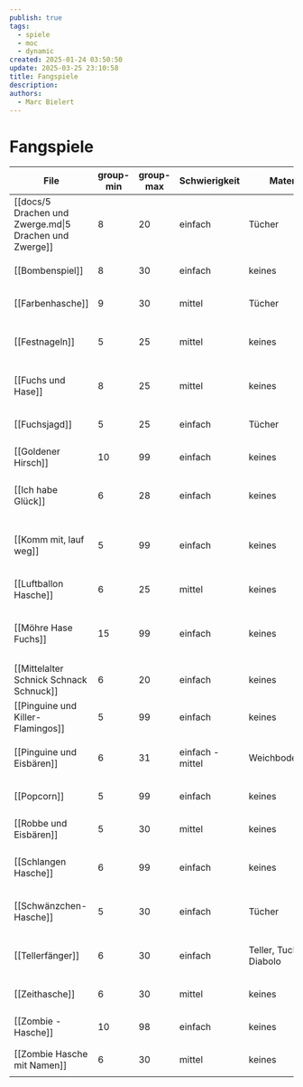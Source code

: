 ```yaml
---
publish: true
tags:
  - spiele
  - moc
  - dynamic
created: 2025-01-24 03:50:50
update: 2025-03-25 23:10:58
title: Fangspiele
description: 
authors:
  - Marc Bielert
---
```


# Fangspiele

<!-- QueryToSerialize: Table group-min, group-max, Schwierigkeit, Material, Spieldauer, category FROM #spiele AND "docs" WHERE contains(category, "fangen") -->
<!-- SerializedQuery: Table group-min, group-max, Schwierigkeit, Material, Spieldauer, category FROM #spiele AND "docs" WHERE contains(category, "fangen") -->

| File                                                                                 | group-min | group-max | Schwierigkeit    | Material              | Spieldauer | category                                                  |
| ------------------------------------------------------------------------------------ | --------- | --------- | ---------------- | --------------------- | ---------- | --------------------------------------------------------- |
| [[docs/5 Drachen und Zwerge.md\|5 Drachen und Zwerge]]                               | 8         | 20        | einfach          | Tücher                | 5-10       | <ul><li>fangen</li></ul>                                  |
| [[Bombenspiel]]                                                 | 8         | 30        | einfach          | keines                | 15-20      | <ul><li>fangen</li></ul>                                  |
| [[Farbenhasche]]                                               | 9         | 30        | mittel           | Tücher                | 15-20      | <ul><li>fangen</li></ul>                                  |
| [[Festnageln]]                                                   | 5         | 25        | mittel           | keines                | 15-20      | <ul><li>fangen</li><li>warm-up</li></ul>                  |
| [[Fuchs und Hase]]                                           | 8         | 25        | mittel           | keines                | 10 -  15   | <ul><li>fangen</li><li>warm-up</li></ul>                  |
| [[Fuchsjagd]]                                                     | 5         | 25        | einfach          | Tücher                | 10 -  15   | <ul><li>fangen</li></ul>                                  |
| [[Goldener Hirsch]]                                         | 10        | 99        | einfach          | keines                | 5 - 15     | <ul><li>fangen</li></ul>                                  |
| [[Ich habe Glück]]                                           | 6         | 28        | einfach          | keines                | 5 - 10     | <ul><li>fangen</li><li>warm-up</li></ul>                  |
| [[Komm mit, lauf weg]]                                   | 5         | 99        | einfach          | keines                | 5 - 15     | <ul><li>fangen</li><li>warm-up</li><li>action</li></ul>   |
| [[Luftballon Hasche]]                                     | 6         | 25        | mittel           | keines                | 5 - 15     | <ul><li>fangen</li></ul>                                  |
| [[Möhre Hase Fuchs]]                                       | 15        | 99        | einfach          | keines                | 10         | <ul><li>fangen</li><li>warm-up</li><li>bewegung</li></ul> |
| [[Mittelalter Schnick Schnack Schnuck]] | 6         | 20        | einfach          | keines                | 5 - 15     | <ul><li>fangen</li></ul>                                  |
| [[Pinguine und Killer-Flamingos]]             | 5         | 99        | einfach          | keines                | 5 - 10     | <ul><li>fangen</li></ul>                                  |
| [[Pinguine und Eisbären]]                             | 6         | 31        | einfach - mittel | Weichbodenmatte       | 5 - 15     | <ul><li>fangen</li><li>warm-up</li></ul>                  |
| [[Popcorn]]                                                         | 5         | 99        | einfach          | keines                | 5 - 15     | <ul><li>fangen</li></ul>                                  |
| [[Robbe und Eisbären]]                                   | 5         | 30        | mittel           | keines                | 10 -  15   | <ul><li>fangen</li></ul>                                  |
| [[Schlangen Hasche]]                                       | 6         | 99        | einfach          | keines                | 5-10       | <ul><li>fangen</li><li>warm-up</li></ul>                  |
| [[Schwänzchen-Hasche]]                                   | 5         | 30        | einfach          | Tücher                | 10 -  15   | <ul><li>fangen</li><li>warm-up</li></ul>                  |
| [[Tellerfänger]]                                               | 6         | 30        | einfach          | Teller, Tuch, Diabolo | 5-10       | <ul><li>fangen</li><li>warm-up</li></ul>                  |
| [[Zeithasche]]                                                   | 6         | 30        | mittel           | keines                | 15-20      | <ul><li>fangen</li></ul>                                  |
| [[Zombie - Hasche]]                                         | 10        | 98        | einfach          | keines                | 10 -  15   | <ul><li>fangen</li></ul>                                  |
| [[Zombie Hasche mit Namen]]                         | 6         | 30        | mittel           | keines                | 15-20      | <ul><li>fangen</li></ul>                                  |
<!-- SerializedQuery END -->
